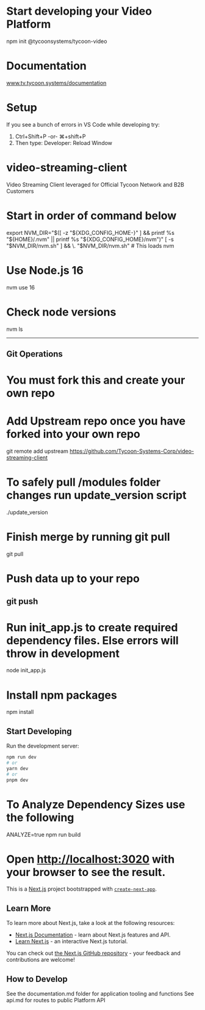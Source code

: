 # Start developing your Video Platform
npm init @tycoonsystems/tycoon-video

# Documentation
www.tv.tycoon.systems/documentation

# Setup
If you see a bunch of errors in VS Code while developing try:
1. Ctrl+Shift+P -or- ⌘+shift+P
2. Then type: Developer: Reload Window

# video-streaming-client
Video Streaming Client leveraged for Official Tycoon Network and B2B Customers

# Start in order of command below

export NVM_DIR="$([ -z "${XDG_CONFIG_HOME-}" ] && printf %s "${HOME}/.nvm" || printf %s "${XDG_CONFIG_HOME}/nvm")"
[ -s "$NVM_DIR/nvm.sh" ] && \. "$NVM_DIR/nvm.sh" # This loads nvm

# Use Node.js 16
nvm use 16

# Check node versions
nvm ls

-------------
## Git Operations
# You must fork this and create your own repo

# Add Upstream repo once you have forked into your own repo

git remote add upstream https://github.com/Tycoon-Systems-Corp/video-streaming-client

# To safely pull /modules folder changes run update_version script
./update_version

# Finish merge by running git pull
git pull

# Push data up to your repo
git push
-------------

# Run init_app.js to create required dependency files. Else errors will throw in development
node init_app.js

# Install npm packages
npm install

## Start Developing

Run the development server:

```bash
npm run dev
# or
yarn dev
# or
pnpm dev
```

# To Analyze Dependency Sizes use the following

ANALYZE=true npm run build

# Open [http://localhost:3020](http://localhost:3020) with your browser to see the result.

This is a [Next.js](https://nextjs.org/) project bootstrapped with [`create-next-app`](https://github.com/vercel/next.js/tree/canary/packages/create-next-app).

## Learn More

To learn more about Next.js, take a look at the following resources:

- [Next.js Documentation](https://nextjs.org/docs) - learn about Next.js features and API.
- [Learn Next.js](https://nextjs.org/learn) - an interactive Next.js tutorial.

You can check out [the Next.js GitHub repository](https://github.com/vercel/next.js/) - your feedback and contributions are welcome!

## How to Develop
See the documentation.md folder for application tooling and functions
See api.md for routes to public Platform API